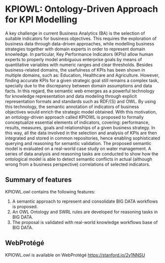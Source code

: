 # KPIOWL: Ontology-Driven Approach for KPI Modelling

A key challenge in current Business Analytics (BA) is the selection of suitable indicators for business objectives. This requires the exploration of business data through data-driven approaches, while modelling business strategies together with domain experts in order to represent domain knowledge. In particular, Key Performance Indicators (KPIs) allow human experts to properly model ambiguous enterprise goals by means of quantitative variables with numeric ranges and clear thresholds. Besides business-related domains, the usefulness of KPIs has been shown in multiple domains, such as: Education, Healthcare and Agriculture. However, finding accurate KPIs for a given strategic goal still remains a complex task, specially due to the discrepancy between domain assumptions and data facts. In this regard, the semantic web emerges as a powerful technology for knowledge representation and data modeling through explicit representation formats and standards such as RDF/(S) and OWL. By using this technology, the semantic annotation of indicators of business objectives would enrich the strategic model obtained. With this motivation, an ontology-driven approach called KPIOWL is proposed to formally conceptualize essential elements of indicators, covering: performance, results, measures, goals and relationships of a given business strategy. In this way, all the data involved in the selection and analysis of KPIs are then integrated and stored in common repositories, hence enabling sophisticated querying and reasoning for semantic validation. The proposed semantic model is evaluated on a real-world case study on water management. A series of data analysis and reasoning tasks are conducted to show how the ontological model is able to detect semantic conflicts in actual (although wrong from a business perspective) correlations of selected indicators.

## Summary of features
KPIOWL.owl contains the following features:
1.	A semantic approach to represent and consolidate BIG DATA workflows is proposed.
2.	An OWL Ontology and SWRL rules are developed for reasoning tasks in BIG DATA.
3.	The proposal is validated with real-world knowledge workflows base of BIG DATA.

## WebProtégé
KPIOWL.owl is available on  WebProtégé
https://stanford.io/2y1NNSU
